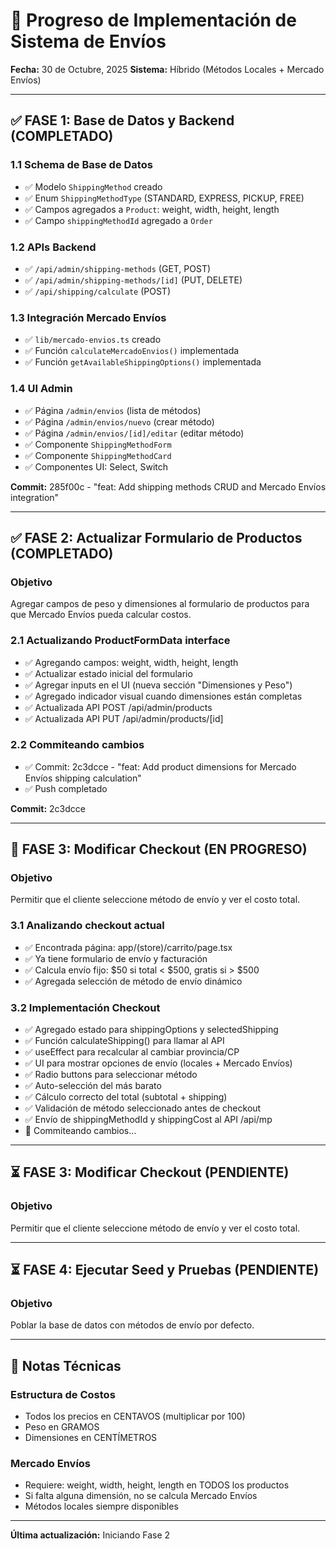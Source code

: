 # 🚀 Progreso de Implementación de Sistema de Envíos

**Fecha:** 30 de Octubre, 2025
**Sistema:** Híbrido (Métodos Locales + Mercado Envíos)

---

## ✅ FASE 1: Base de Datos y Backend (COMPLETADO)

### 1.1 Schema de Base de Datos
- ✅ Modelo `ShippingMethod` creado
- ✅ Enum `ShippingMethodType` (STANDARD, EXPRESS, PICKUP, FREE)
- ✅ Campos agregados a `Product`: weight, width, height, length
- ✅ Campo `shippingMethodId` agregado a `Order`

### 1.2 APIs Backend
- ✅ `/api/admin/shipping-methods` (GET, POST)
- ✅ `/api/admin/shipping-methods/[id]` (PUT, DELETE)
- ✅ `/api/shipping/calculate` (POST)

### 1.3 Integración Mercado Envíos
- ✅ `lib/mercado-envios.ts` creado
- ✅ Función `calculateMercadoEnvios()` implementada
- ✅ Función `getAvailableShippingOptions()` implementada

### 1.4 UI Admin
- ✅ Página `/admin/envios` (lista de métodos)
- ✅ Página `/admin/envios/nuevo` (crear método)
- ✅ Página `/admin/envios/[id]/editar` (editar método)
- ✅ Componente `ShippingMethodForm`
- ✅ Componente `ShippingMethodCard`
- ✅ Componentes UI: Select, Switch

**Commit:** 285f00c - "feat: Add shipping methods CRUD and Mercado Envíos integration"

---

## ✅ FASE 2: Actualizar Formulario de Productos (COMPLETADO)

### Objetivo
Agregar campos de peso y dimensiones al formulario de productos para que Mercado Envíos pueda calcular costos.

### 2.1 Actualizando ProductFormData interface
- ✅ Agregando campos: weight, width, height, length
- ✅ Actualizar estado inicial del formulario
- ✅ Agregar inputs en el UI (nueva sección "Dimensiones y Peso")
- ✅ Agregado indicador visual cuando dimensiones están completas
- ✅ Actualizada API POST /api/admin/products
- ✅ Actualizada API PUT /api/admin/products/[id]

### 2.2 Commiteando cambios
- ✅ Commit: 2c3dcce - "feat: Add product dimensions for Mercado Envíos shipping calculation"
- ✅ Push completado

**Commit:** 2c3dcce

---

## 🔄 FASE 3: Modificar Checkout (EN PROGRESO)

### Objetivo
Permitir que el cliente seleccione método de envío y ver el costo total.

### 3.1 Analizando checkout actual
- ✅ Encontrada página: app/(store)/carrito/page.tsx
- ✅ Ya tiene formulario de envío y facturación
- ✅ Calcula envío fijo: $50 si total < $500, gratis si > $500
- ✅ Agregada selección de método de envío dinámico

### 3.2 Implementación Checkout
- ✅ Agregado estado para shippingOptions y selectedShipping
- ✅ Función calculateShipping() para llamar al API
- ✅ useEffect para recalcular al cambiar provincia/CP
- ✅ UI para mostrar opciones de envío (locales + Mercado Envíos)
- ✅ Radio buttons para seleccionar método
- ✅ Auto-selección del más barato
- ✅ Cálculo correcto del total (subtotal + shipping)
- ✅ Validación de método seleccionado antes de checkout
- ✅ Envío de shippingMethodId y shippingCost al API /api/mp
- 🔄 Commiteando cambios...

---

## ⏳ FASE 3: Modificar Checkout (PENDIENTE)

### Objetivo
Permitir que el cliente seleccione método de envío y ver el costo total.

---

## ⏳ FASE 4: Ejecutar Seed y Pruebas (PENDIENTE)

### Objetivo
Poblar la base de datos con métodos de envío por defecto.

---

## 📝 Notas Técnicas

### Estructura de Costos
- Todos los precios en CENTAVOS (multiplicar por 100)
- Peso en GRAMOS
- Dimensiones en CENTÍMETROS

### Mercado Envíos
- Requiere: weight, width, height, length en TODOS los productos
- Si falta alguna dimensión, no se calcula Mercado Envíos
- Métodos locales siempre disponibles

---

**Última actualización:** Iniciando Fase 2
